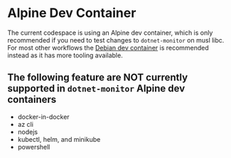 # Alpine Dev Container

The current codespace is using an Alpine dev container, which is only recommended if you need to test changes to `dotnet-monitor` on musl libc. For most other workflows the [Debian dev container](../devcontainer.json) is recommended instead as it has more tooling available.

## The following feature are **NOT** currently supported in `dotnet-monitor` Alpine dev containers
- docker-in-docker
- az cli
- nodejs
- kubectl, helm, and minikube
- powershell
